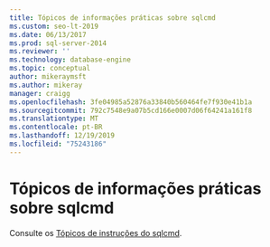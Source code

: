 ```yaml
---
title: Tópicos de informações práticas sobre sqlcmd
ms.custom: seo-lt-2019
ms.date: 06/13/2017
ms.prod: sql-server-2014
ms.reviewer: ''
ms.technology: database-engine
ms.topic: conceptual
author: mikeraymsft
ms.author: mikeray
manager: craigg
ms.openlocfilehash: 3fe04985a52876a33840b560464fe7f930e41b1a
ms.sourcegitcommit: 792c7548e9a07b5cd166e0007d06f64241a161f8
ms.translationtype: MT
ms.contentlocale: pt-BR
ms.lasthandoff: 12/19/2019
ms.locfileid: "75243186"
---
```

# <a name="sqlcmd-how-to-topics"></a>Tópicos de informações práticas sobre sqlcmd

Consulte os [Tópicos de instruções do sqlcmd](../../database-engine/sqlcmd-how-to-topics.md).
